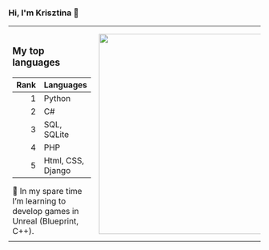 ### Hi, I'm Krisztina 👋

<table>
<tr>
<th align="center">
<img width="441" height="1">
</th>
<th align="center">
<!-- <img width="441" height="1"> -->
<!-- </th> -->
</tr>
<tr>
<td>
<!-- REMOVE THE BACKSLASHES -->


  <h3>My top languages</h3>

| Rank | Languages |
|-----:|-----------|
|     1| Python  |
|     2| C#         |
|     3| SQL, SQLite       |
|     4| PHP   |
|     5| Html, CSS, Django       |
  
</details>
 🌱 In my spare time I’m learning to develop games in Unreal (Blueprint, C++).

  
</td>
<td>
<!-- REMOVE THE BACKSLASHES -->


<div id="header" align="right">
  <img src="https://user-images.githubusercontent.com/82880530/216677082-83024438-194c-4567-bd71-86839d59232f.png" {width=40px height=400px}/>

</div>

</td>
</tr>
<tr>
<td align="right">
</td>
<td align="right">
</td>
</tr>
</table>

<!-- 


My top languages

| Rank | Languages |
|-----:|-----------|
|     1| Python  |
|     2| C#         |
|     3| SQL, SQLite       |
|     4| PHP   |
|     5| Html, CSS, Django       |
  

</details>
<tr>

</td>
 

<div id="header" align="right">
  <img src="https://user-images.githubusercontent.com/82880530/216677082-83024438-194c-4567-bd71-86839d59232f.png" {width=40px height=400px}/>

</div> -->



